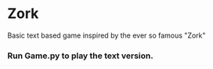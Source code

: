 # Zork
Basic text based game inspired by the ever so famous "Zork"

### Run Game.py to play the text version.
